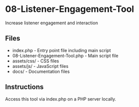 # 08-Listener-Engagement-Tool

Increase listener engagement and interaction

## Files

- index.php - Entry point file including main script  
- 08-Listener-Engagement-Tool.php - Main script file  
- assets/css/ - CSS files  
- assets/js/ - JavaScript files  
- docs/ - Documentation files  

## Instructions

Access this tool via index.php on a PHP server locally.

